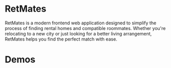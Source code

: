 # RetMates 
RetMates is a modern frontend web application designed to simplify the process of finding rental homes and compatible roommates. Whether you're relocating to a new city or just looking for a better living arrangement, RetMates helps you find the perfect match with ease.

# Demos

